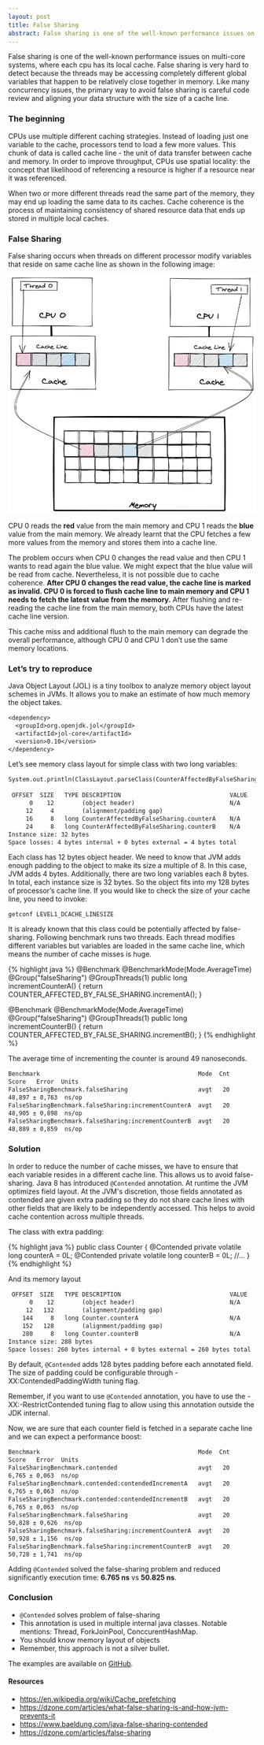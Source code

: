 ```yaml
---
layout: post
title: False Sharing
abstract: False sharing is one of the well-known performance issues on multi-core systems, where each cpu has its local cache. False sharing is very hard to detect because the threads may be accessing completely different global variables that happen to be relatively close together in memory. Like many concurrency issues, the primary way to avoid false sharing is careful code review and aligning your data structure with the size of a cache line. 
---
```

False sharing is one of the well-known performance issues on multi-core systems, where each cpu has its local cache. False sharing is very hard to detect because the threads may be accessing completely different global variables that happen to be relatively close together in memory. Like many concurrency issues, the primary way to avoid false sharing is careful code review and aligning your data structure with the size of a cache line. 

### The beginning

CPUs use multiple different caching strategies. Instead of loading just one variable to the cache, processors tend to load a few more values. This chunk of data is called cache line - the unit of data transfer between cache and memory. In order to improve throughput, CPUs use spatial locality: the concept that likelihood of referencing a resource is higher if a resource near it was referenced.  

When two or more different threads read the same part of the memory, they may end up loading the same data to its caches. Cache coherence is the process of maintaining consistency of shared resource data that ends up stored in multiple local caches.

### False Sharing

False sharing occurs when threads on different processor modify variables that reside on same cache line as shown in the following image:

![false-sharing](/assets/false-sharing.jpg)

CPU 0 reads the **red** value from the main memory and CPU 1 reads the **blue** value from the main memory. We already learnt that the CPU fetches a few more values from the memory and stores them into a cache line.

The problem occurs when CPU 0 changes the read value and then CPU 1 wants to read again the blue value. We might expect that the blue value will be read from cache. Nevertheless, it is not possible due to cache coherence. **After CPU 0 changes the read value, the cache line is marked as invalid. CPU 0 is forced to flush cache line to main memory and CPU 1 needs to fetch the latest value from the memory.** After flushing and re-reading the cache line from the main memory, both CPUs have the latest cache line version.

This cache miss and additional flush to the main memory can degrade the overall performance, although CPU 0 and CPU 1 don’t use the same memory locations. 

### Let’s try to reproduce

Java Object Layout (JOL) is a tiny toolbox to analyze memory object layout schemes in JVMs. It allows you to make an estimate of how much memory the object takes. 
```shell script
<dependency>
  <groupId>org.openjdk.jol</groupId>
  <artifactId>jol-core</artifactId>
  <version>0.10</version>
</dependency>
```
Let’s see memory class layout for simple class with two long variables:
```shell script
System.out.println(ClassLayout.parseClass(CounterAffectedByFalseSharing.class).toPrintable());

 OFFSET  SIZE   TYPE DESCRIPTION                               VALUE
      0    12        (object header)                           N/A
     12     4        (alignment/padding gap)                  
     16     8   long CounterAffectedByFalseSharing.counterA    N/A
     24     8   long CounterAffectedByFalseSharing.counterB    N/A
Instance size: 32 bytes
Space losses: 4 bytes internal + 0 bytes external = 4 bytes total
```
Each class has 12 bytes object header. We need to know that JVM adds enough padding to the object to make its size a multiple of 8. 
In this case, JVM adds 4 bytes. Additionally, there are two long variables each 8 bytes. 
In total, each instance size is 32 bytes. So the object fits into my 128 bytes of processor’s cache line. 
If you would like to check the size of your cache line, you need to invoke: 
```shell script
getconf LEVEL1_DCACHE_LINESIZE
```
It is already known that this class could be potentially affected by false-sharing. 
Following benchmark runs two threads. Each thread modifies different variables but variables are loaded in the same cache line, 
which means the number of cache misses is huge. 

{% highlight java %}
@Benchmark
@BenchmarkMode(Mode.AverageTime)
@Group("falseSharing")
@GroupThreads(1)
public long incrementCounterA() {
   return COUNTER_AFFECTED_BY_FALSE_SHARING.incrementA();
}

@Benchmark
@BenchmarkMode(Mode.AverageTime)
@Group("falseSharing")
@GroupThreads(1)
public long incrementCounterB() {
   return COUNTER_AFFECTED_BY_FALSE_SHARING.incrementB();
}
{% endhighlight %}

The average time of incrementing the counter is around 49 nanoseconds. 
```shell script
Benchmark                                             Mode  Cnt   Score   Error  Units
FalseSharingBenchmark.falseSharing                    avgt   20  48,897 ± 0,763  ns/op
FalseSharingBenchmark.falseSharing:incrementCounterA  avgt   20  48,905 ± 0,898  ns/op
FalseSharingBenchmark.falseSharing:incrementCounterB  avgt   20  48,889 ± 0,859  ns/op
```
### Solution

In order to reduce the number of cache misses, we have to ensure that each variable resides in a different cache line. 
This allows us to avoid false-sharing. Java 8 has introduced `@Contended` annotation. 
At runtime the JVM optimizes field layout. At the JVM's discretion, 
those fields annotated as contended are given extra padding so they do not share cache lines with other fields that are likely to be independently accessed. 
This helps to avoid cache contention across multiple threads.

The class with extra padding:

{% highlight java %}
public class Counter {
   @Contended
   private volatile long counterA = 0L;
   @Contended
   private volatile long counterB = 0L;
//...
}
{% endhighlight %}

And its memory layout
```shell script
 OFFSET  SIZE   TYPE DESCRIPTION                               VALUE
      0    12        (object header)                           N/A
     12   132        (alignment/padding gap)                  
    144     8   long Counter.counterA                          N/A
    152   128        (alignment/padding gap)                  
    280     8   long Counter.counterB                          N/A
Instance size: 288 bytes
Space losses: 260 bytes internal + 0 bytes external = 260 bytes total
```
By default, `@Contended` adds 128 bytes padding before each annotated field. 
The size of padding could be configurable through -XX:ContendedPaddingWidth tuning flag.

Remember, if you want to use `@Contended` annotation, you have to use the -XX:-RestrictContended tuning flag to allow using this annotation outside the JDK internal.

Now, we are sure that each counter field is fetched in a separate cache line and we can expect a performance boost:
```shell script
Benchmark                                             Mode  Cnt   Score   Error  Units
FalseSharingBenchmark.contended                       avgt   20   6,765 ± 0,063  ns/op
FalseSharingBenchmark.contended:contendedIncrementA   avgt   20   6,765 ± 0,063  ns/op
FalseSharingBenchmark.contended:contendedIncrementB   avgt   20   6,765 ± 0,063  ns/op
FalseSharingBenchmark.falseSharing                    avgt   20  50,828 ± 0,626  ns/op
FalseSharingBenchmark.falseSharing:incrementCounterA  avgt   20  50,928 ± 1,156  ns/op
FalseSharingBenchmark.falseSharing:incrementCounterB  avgt   20  50,728 ± 1,741  ns/op
```

Adding `@Contended` solved the false-sharing problem and reduced significantly execution time: **6.765 ns** vs **50.825 ns**.

### Conclusion

* `@Contended` solves problem of false-sharing
* This annotation is used in multiple internal java classes. Notable mentions: Thread, ForkJoinPool, ConccurentHashMap. 
* You should know memory layout of objects
* Remember, this approach is not a silver bullet. 

The examples are available on [GitHub](https://github.com/wkoszolko/false-sharing).

#### Resources

* https://en.wikipedia.org/wiki/Cache_prefetching
* https://dzone.com/articles/what-false-sharing-is-and-how-jvm-prevents-it
* https://www.baeldung.com/java-false-sharing-contended
* https://dzone.com/articles/false-sharing



